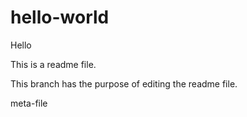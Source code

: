 # hello-world
Hello

This is a readme file.

This branch has the purpose of editing the readme file.

meta-file
